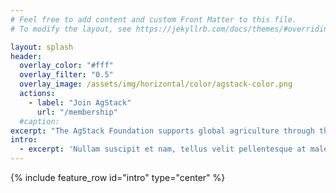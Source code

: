 ```yaml
---
# Feel free to add content and custom Front Matter to this file.
# To modify the layout, see https://jekyllrb.com/docs/themes/#overriding-theme-defaults

layout: splash
header:
  overlay_color: "#fff"
  overlay_filter: "0.5"
  overlay_image: /assets/img/horizontal/color/agstack-color.png
  actions:
    - label: "Join AgStack"
      url: "/membership"
  #caption:
excerpt: "The AgStack Foundation supports global agriculture through the creation, maintenance and enhancement of free, reusable, open, and specialized digital infrastructure for agriculture data and applications."
intro: 
  - excerpt: 'Nullam suscipit et nam, tellus velit pellentesque at malesuada, enim eaque. Quis nulla, netus tempor in diam gravida tincidunt, *proin faucibus* voluptate felis id sollicitudin. Centered with `type="center"`'
---
```


{% include feature_row id="intro" type="center" %}
